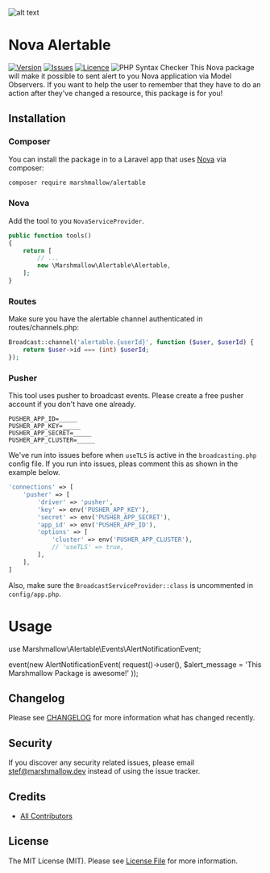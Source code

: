 ![alt text](https://marshmallow.dev/cdn/media/logo-red-237x46.png "marshmallow.")

# Nova Alertable
[![Version](https://img.shields.io/packagist/v/marshmallow/nova-alertable)](https://github.com/marshmallow-packages/nova-alertable)
[![Issues](https://img.shields.io/github/issues/marshmallow-packages/nova-alertable)](https://github.com/marshmallow-packages/nova-alertable)
[![Licence](https://img.shields.io/github/license/marshmallow-packages/nova-alertable)](https://github.com/marshmallow-packages/nova-alertable)
![PHP Syntax Checker](https://github.com/marshmallow-packages/nova-alertable/workflows/PHP%20Syntax%20Checker/badge.svg)
This Nova package will make it possible to sent alert to you Nova application via Model Observers. If you want to help the user to remember that they have to do an action after they've changed a resource, this package is for you!

## Installation
### Composer
You can install the package in to a Laravel app that uses [Nova](https://nova.laravel.com) via composer:
```bash
composer require marshmallow/alertable
```

### Nova
Add the tool to you `NovaServiceProvider`.
```php
public function tools()
{
    return [
        // ...
        new \Marshmallow\Alertable\Alertable,
    ];
}
```

### Routes
Make sure you have the alertable channel authenticated in routes/channels.php:
```php
Broadcast::channel('alertable.{userId}', function ($user, $userId) {
    return $user->id === (int) $userId;
});
```

### Pusher
This tool uses pusher to broadcast events. Please create a free pusher account if you don't have one already.
```env
PUSHER_APP_ID=_____
PUSHER_APP_KEY=_____
PUSHER_APP_SECRET=_____
PUSHER_APP_CLUSTER=_____
```

We've run into issues before when `useTLS` is active in the `broadcasting.php` config file. If you run into issues, pleas comment this as shown in the example below.
```php
'connections' => [
    'pusher' => [
        'driver' => 'pusher',
        'key' => env('PUSHER_APP_KEY'),
        'secret' => env('PUSHER_APP_SECRET'),
        'app_id' => env('PUSHER_APP_ID'),
        'options' => [
            'cluster' => env('PUSHER_APP_CLUSTER'),
            // 'useTLS' => true,
        ],
    ],
]
```

Also, make sure the `BroadcastServiceProvider::class` is uncommented in `config/app.php`.

# Usage
use Marshmallow\Alertable\Events\AlertNotificationEvent;

event(new AlertNotificationEvent(
    request()->user(),
    $alert_message = 'This Marshmallow Package is awesome!'
));

## Changelog

Please see [CHANGELOG](CHANGELOG.md) for more information what has changed recently.

## Security

If you discover any security related issues, please email stef@marshmallow.dev instead of using the issue tracker.

## Credits

- [All Contributors](../../contributors)

## License

The MIT License (MIT). Please see [License File](LICENSE.md) for more information.


